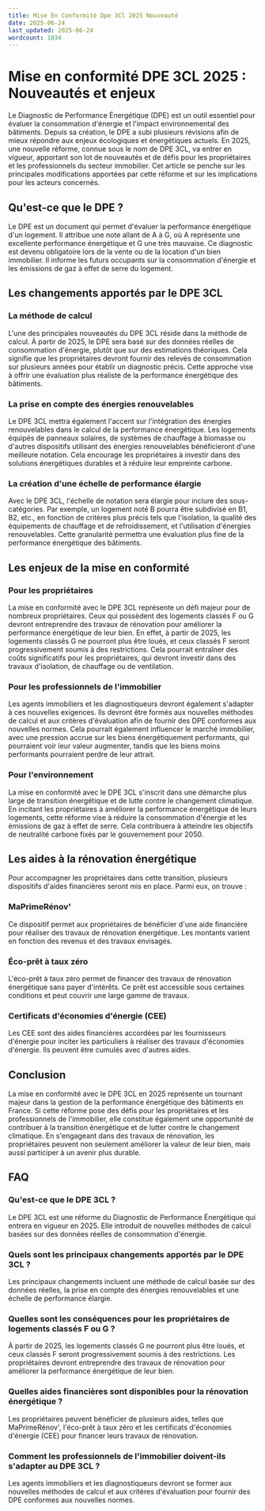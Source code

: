 ```yaml
---
title: Mise En Conformité Dpe 3Cl 2025 Nouveauté
date: 2025-06-24
last_updated: 2025-06-24
wordcount: 1034
---
```


# Mise en conformité DPE 3CL 2025 : Nouveautés et enjeux

Le Diagnostic de Performance Énergétique (DPE) est un outil essentiel pour évaluer la consommation d'énergie et l'impact environnemental des bâtiments. Depuis sa création, le DPE a subi plusieurs révisions afin de mieux répondre aux enjeux écologiques et énergétiques actuels. En 2025, une nouvelle réforme, connue sous le nom de DPE 3CL, va entrer en vigueur, apportant son lot de nouveautés et de défis pour les propriétaires et les professionnels du secteur immobilier. Cet article se penche sur les principales modifications apportées par cette réforme et sur les implications pour les acteurs concernés.

## Qu'est-ce que le DPE ?

Le DPE est un document qui permet d'évaluer la performance énergétique d'un logement. Il attribue une note allant de A à G, où A représente une excellente performance énergétique et G une très mauvaise. Ce diagnostic est devenu obligatoire lors de la vente ou de la location d'un bien immobilier. Il informe les futurs occupants sur la consommation d'énergie et les émissions de gaz à effet de serre du logement.

## Les changements apportés par le DPE 3CL

### La méthode de calcul

L'une des principales nouveautés du DPE 3CL réside dans la méthode de calcul. À partir de 2025, le DPE sera basé sur des données réelles de consommation d'énergie, plutôt que sur des estimations théoriques. Cela signifie que les propriétaires devront fournir des relevés de consommation sur plusieurs années pour établir un diagnostic précis. Cette approche vise à offrir une évaluation plus réaliste de la performance énergétique des bâtiments.

### La prise en compte des énergies renouvelables

Le DPE 3CL mettra également l'accent sur l'intégration des énergies renouvelables dans le calcul de la performance énergétique. Les logements équipés de panneaux solaires, de systèmes de chauffage à biomasse ou d'autres dispositifs utilisant des énergies renouvelables bénéficieront d'une meilleure notation. Cela encourage les propriétaires à investir dans des solutions énergétiques durables et à réduire leur empreinte carbone.

### La création d'une échelle de performance élargie

Avec le DPE 3CL, l'échelle de notation sera élargie pour inclure des sous-catégories. Par exemple, un logement noté B pourra être subdivisé en B1, B2, etc., en fonction de critères plus précis tels que l'isolation, la qualité des équipements de chauffage et de refroidissement, et l'utilisation d'énergies renouvelables. Cette granularité permettra une évaluation plus fine de la performance énergétique des bâtiments.

## Les enjeux de la mise en conformité

### Pour les propriétaires

La mise en conformité avec le DPE 3CL représente un défi majeur pour de nombreux propriétaires. Ceux qui possèdent des logements classés F ou G devront entreprendre des travaux de rénovation pour améliorer la performance énergétique de leur bien. En effet, à partir de 2025, les logements classés G ne pourront plus être loués, et ceux classés F seront progressivement soumis à des restrictions. Cela pourrait entraîner des coûts significatifs pour les propriétaires, qui devront investir dans des travaux d'isolation, de chauffage ou de ventilation.

### Pour les professionnels de l'immobilier

Les agents immobiliers et les diagnostiqueurs devront également s'adapter à ces nouvelles exigences. Ils devront être formés aux nouvelles méthodes de calcul et aux critères d'évaluation afin de fournir des DPE conformes aux nouvelles normes. Cela pourrait également influencer le marché immobilier, avec une pression accrue sur les biens énergétiquement performants, qui pourraient voir leur valeur augmenter, tandis que les biens moins performants pourraient perdre de leur attrait.

### Pour l'environnement

La mise en conformité avec le DPE 3CL s'inscrit dans une démarche plus large de transition énergétique et de lutte contre le changement climatique. En incitant les propriétaires à améliorer la performance énergétique de leurs logements, cette réforme vise à réduire la consommation d'énergie et les émissions de gaz à effet de serre. Cela contribuera à atteindre les objectifs de neutralité carbone fixés par le gouvernement pour 2050.

## Les aides à la rénovation énergétique

Pour accompagner les propriétaires dans cette transition, plusieurs dispositifs d'aides financières seront mis en place. Parmi eux, on trouve :

### MaPrimeRénov'

Ce dispositif permet aux propriétaires de bénéficier d'une aide financière pour réaliser des travaux de rénovation énergétique. Les montants varient en fonction des revenus et des travaux envisagés.

### Éco-prêt à taux zéro

L'éco-prêt à taux zéro permet de financer des travaux de rénovation énergétique sans payer d'intérêts. Ce prêt est accessible sous certaines conditions et peut couvrir une large gamme de travaux.

### Certificats d'économies d'énergie (CEE)

Les CEE sont des aides financières accordées par les fournisseurs d'énergie pour inciter les particuliers à réaliser des travaux d'économies d'énergie. Ils peuvent être cumulés avec d'autres aides.

## Conclusion

La mise en conformité avec le DPE 3CL en 2025 représente un tournant majeur dans la gestion de la performance énergétique des bâtiments en France. Si cette réforme pose des défis pour les propriétaires et les professionnels de l'immobilier, elle constitue également une opportunité de contribuer à la transition énergétique et de lutter contre le changement climatique. En s'engageant dans des travaux de rénovation, les propriétaires peuvent non seulement améliorer la valeur de leur bien, mais aussi participer à un avenir plus durable.

## FAQ

### Qu'est-ce que le DPE 3CL ?

Le DPE 3CL est une réforme du Diagnostic de Performance Énergétique qui entrera en vigueur en 2025. Elle introduit de nouvelles méthodes de calcul basées sur des données réelles de consommation d'énergie.

### Quels sont les principaux changements apportés par le DPE 3CL ?

Les principaux changements incluent une méthode de calcul basée sur des données réelles, la prise en compte des énergies renouvelables et une échelle de performance élargie.

### Quelles sont les conséquences pour les propriétaires de logements classés F ou G ?

À partir de 2025, les logements classés G ne pourront plus être loués, et ceux classés F seront progressivement soumis à des restrictions. Les propriétaires devront entreprendre des travaux de rénovation pour améliorer la performance énergétique de leur bien.

### Quelles aides financières sont disponibles pour la rénovation énergétique ?

Les propriétaires peuvent bénéficier de plusieurs aides, telles que MaPrimeRénov', l'éco-prêt à taux zéro et les certificats d'économies d'énergie (CEE) pour financer leurs travaux de rénovation.

### Comment les professionnels de l'immobilier doivent-ils s'adapter au DPE 3CL ?

Les agents immobiliers et les diagnostiqueurs devront se former aux nouvelles méthodes de calcul et aux critères d'évaluation pour fournir des DPE conformes aux nouvelles normes.